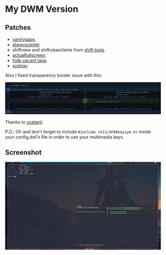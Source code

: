 # My DWM Version

## Patches

- [vanitygaps](https://dwm.suckless.org/patches/vanitygaps/).
- [alwayscenter](https://dwm.suckless.org/patches/alwayscenter/).
- shiftview and shiftviewclients from [shift tools](https://dwm.suckless.org/patches/shift-tools/).
- [actualfullscreen](https://dwm.suckless.org/patches/actualfullscreen/).
- [hide vacant tags](https://dwm.suckless.org/patches/hide_vacant_tags/).
- [systray](https://dwm.suckless.org/patches/systray/).

Also I fixed transparency border issue with this:

![](images/fix-transparent-borders.png)

Thanks to [szatanjl](https://github.com/szatanjl/dwm/commit/1529909466206016f2101457bbf37c67195714c8?diff=split).

P.D.: Oh and don't forget to include `#include <X11/XF86keysym.h>` inside your config.def.h file in order to use your multimedia keys.

## Screenshot

![](images/screenshot.png)
